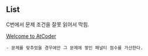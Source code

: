 List
----
C번에서 문제 조건을 잘못 읽어서 막힘.

[Welcome to AtCoder](https://atcoder.jp/contests/abc151/tasks/abc151_c)
```
- 문제를 맞추었을 경우에만 그 문제에 쌓인 페널티 점수를 가산한다.
```

